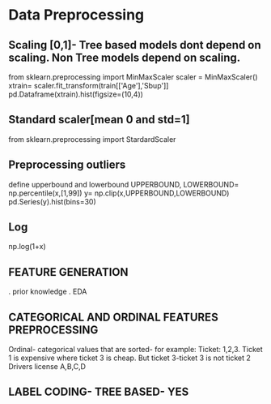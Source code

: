 # Data Preprocessing

## Scaling [0,1]- Tree based models dont depend on scaling. Non Tree models depend on scaling.


from sklearn.preprocessing import MinMaxScaler
scaler = MinMaxScaler()
xtrain= scaler.fit_transform(train[['Age'],'Sbup']]
pd.Dataframe(xtrain).hist(figsize=(10,4))


## Standard scaler[mean 0 and std=1]

from sklearn.preprocessing import StardardScaler


## Preprocessing outliers
define upperbound and lowerbound
UPPERBOUND, LOWERBOUND= np.percentile(x,[1,99])
y= np.clip(x,UPPERBOUND,LOWERBOUND)
pd.Series(y).hist(bins=30)

## Log
np.log(1+x)


## FEATURE GENERATION
. prior knowledge
. EDA


## CATEGORICAL AND ORDINAL FEATURES PREPROCESSING
Ordinal- categorical values that are sorted- for example: Ticket: 1,2,3. Ticket 1 is expensive where ticket 3 is cheap. But ticket 3-ticket 3 is not ticket 2
Drivers license A,B,C,D

## LABEL CODING- TREE BASED- YES

















